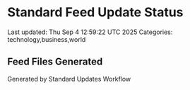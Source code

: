 # Standard Feed Update Status
Last updated: Thu Sep  4 12:59:22 UTC 2025
Categories: technology,business,world

## Feed Files Generated

Generated by Standard Updates Workflow
